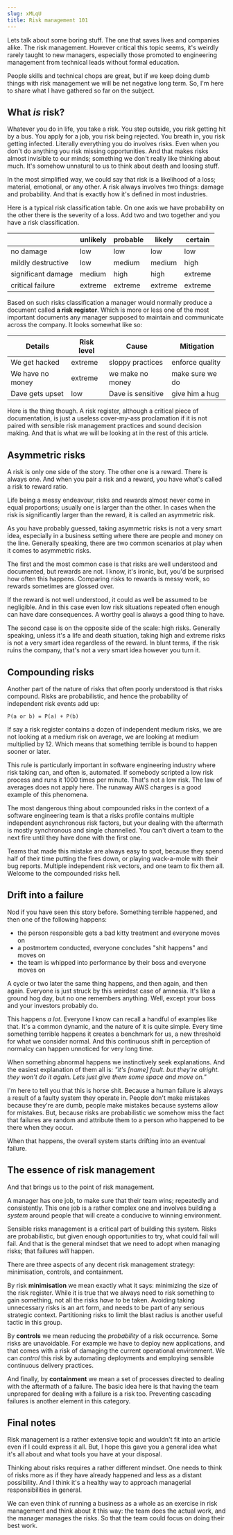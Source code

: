 ```yaml
---
slug: xMLqU
title: Risk management 101
---
```


Lets talk about some boring stuff. The one that saves lives and companies alike.
The risk management. However critical this topic seems, it's weirdly rarely
taught to new managers, especially those promoted to engineering management from
technical leads without formal education.

People skills and technical chops are great, but if we keep doing dumb things
with risk management we will be net negative long term. So, I'm here to share
what I have gathered so far on the subject.

## What _is_ risk?

Whatever you do in life, you take a risk. You step outside, you risk getting hit
by a bus. You apply for a job, you risk being rejected. You breath in, you risk
getting infected. Literally everything you do involves risks. Even when you
don't do anything you risk missing opportunities. And that makes risks almost
invisible to our minds; something we don't really like thinking about much. It's
somehow unnatural to us to think about death and loosing stuff.

In the most simplified way, we could say that risk is a likelihood of a loss;
material, emotional, or any other. A risk always involves two things: damage and
probability. And that is exactly how it's defined in most industries.

Here is a typical risk classification table. On one axis we have probability on
the other there is the severity of a loss. Add two and two together and you have
a risk classification.

|                    | unlikely | probable | likely  | certain |
| ------------------ | -------- | -------- | ------- | ------- |
| no damage          | low      | low      | low     | low     |
| mildly destructive | low      | medium   | medium  | high    |
| significant damage | medium   | high     | high    | extreme |
| critical failure   | extreme  | extreme  | extreme | extreme |

Based on such risks classification a manager would normally produce a document
called **a risk register**. Which is more or less one of the most important
documents any manager supposed to maintain and communicate across the company.
It looks somewhat like so:

| Details          | Risk level | Cause             | Mitigation      |
| ---------------- | ---------- | ----------------- | --------------- |
| We get hacked    | extreme    | sloppy practices  | enforce quality |
| We have no money | extreme    | we make no money  | make sure we do |
| Dave gets upset  | low        | Dave is sensitive | give him a hug  |

Here is the thing though. A risk register, although a critical piece of
documentation, is just a useless cover-my-ass proclamation if it is not paired
with sensible risk management practices and sound decision making. And that is
what we will be looking at in the rest of this article.

## Asymmetric risks

A risk is only one side of the story. The other one is a reward. There is always
one. And when you pair a risk and a reward, you have what's called a risk to
reward ratio.

Life being a messy endeavour, risks and rewards almost never come in equal
proportions; usually one is larger than the other. In cases when the risk is
significantly larger than the reward, it is called an asymmetric risk.

As you have probably guessed, taking asymmetric risks is not a very smart idea,
especially in a business setting where there are people and money on the line.
Generally speaking, there are two common scenarios at play when it comes to
asymmetric risks.

The first and the most common case is that risks are well understood and
documented, but rewards are not. I know, it's ironic, but, you'd be surprised
how often this happens. Comparing risks to rewards is messy work, so rewards
sometimes are glossed over.

If the reward is not well understood, it could as well be assumed to be
negligible. And in this case even low risk situations repeated often enough can
have dare consequences. A worthy goal is always a good thing to have.

The second case is on the opposite side of the scale: high risks. Generally
speaking, unless it's a life and death situation, taking high and extreme risks
is not a very smart idea regardless of the reward. In blunt terms, if the risk
ruins the company, that's not a very smart idea however you turn it.

## Compounding risks

Another part of the nature of risks that often poorly understood is that risks
compound. Risks are probabilistic, and hence the probability of independent risk
events add up:

```
P(a or b) = P(a) + P(b)
```

If say a risk register contains a dozen of independent medium risks, we are not
looking at a medium risk on average, we are looking at medium multiplied by 12.
Which means that something terrible is bound to happen sooner or later.

This rule is particularly important in software engineering industry where risk
taking can, and often is, automated. If somebody scripted a low risk process and
runs it 1000 times per minute. That's not a low risk. The law of averages does
not apply here. The runaway AWS charges is a good example of this phenomena.

The most dangerous thing about compounded risks in the context of a software
engineering team is that a risks profile contains multiple independent
asynchronous risk factors, but your dealing with the aftermath is mostly
synchronous and single channelled. You can't divert a team to the next fire
until they have done with the first one.

Teams that made this mistake are always easy to spot, because they spend half of
their time putting the fires down, or playing wack-a-mole with their bug
reports. Multiple independent risk vectors, and one team to fix them all.
Welcome to the compounded risks hell.

## Drift into a failure

Nod if you have seen this story before. Something terrible happened, and then
one of the following happens:

- the person responsible gets a bad kitty treatment and everyone moves on
- a postmortem conducted, everyone concludes "shit happens" and moves on
- the team is whipped into performance by their boss and everyone moves on

A cycle or two later the same thing happens, and then again, and then again.
Everyone is just struck by this weirdest case of amnesia. It's like a ground hog
day, but no one remembers anything. Well, except your boss and your investors
probably do.

This happens _a lot_. Everyone I know can recall a handful of examples like
that. It's a common dynamic, and the nature of it is quite simple. Every time
something terrible happens it creates a benchmark for us, a new threshold for
what we consider normal. And this continuous shift in perception of normalcy can
happen unnoticed for very long time.

When something abnormal happens we instinctively seek explanations. And the
easiest explanation of them all is: _"it's [name] fault. but they're alright.
they won't do it again. Lets just give them some space and move on."_

I'm here to tell you that this is horse shit. Because a human failure is always
a result of a faulty system they operate in. People don't make mistakes because
they're are dumb, people make mistakes because systems allow for mistakes. But,
because risks are probabilistic we somehow miss the fact that failures are
random and attribute them to a person who happened to be there when they occur.

When that happens, the overall system starts drifting into an eventual failure.

## The essence of risk management

And that brings us to the point of risk management.

A manager has one job, to make sure that their team wins; repeatedly and
consistently. This one job is a rather complex one and involves building a
_system_ around people that will create a conducive to winning environment.

Sensible risks management is a critical part of building this system. Risks are
probabilistic, but given enough opportunities to try, what could fail will fail.
And that is the general mindset that we need to adopt when managing risks; that
failures _will_ happen.

There are three aspects of any decent risk management strategy: minimisation,
controls, and containment.

By risk **minimisation** we mean exactly what it says: minimizing the size of
the risk register. While it is true that we always need to risk something to
gain something, not all the risks _have to_ be taken. Avoiding taking
unnecessary risks is an art form, and needs to be part of any serious strategic
context. Partitioning risks to limit the blast radius is another useful tactic
in this group.

By **controls** we mean reducing the _probability_ of a risk occurrence. Some
risks are unavoidable. For example we have to deploy new applications, and that
comes with a risk of damaging the current operational environment. We can
_control_ this risk by automating deployments and employing sensible continuous
delivery practices.

And finally, by **containment** we mean a set of processes directed to dealing
with the aftermath of a failure. The basic idea here is that having the team
unprepared for dealing with a failure is a risk too. Preventing cascading
failures is another element in this category.

## Final notes

Risk management is a rather extensive topic and wouldn't fit into an article
even if I could express it all. But, I hope this gave you a general idea what
it's all about and what tools you have at your disposal.

Thinking about risks requires a rather different mindset. One needs to think of
risks more as if they have already happened and less as a distant possibility.
And I think it's a healthy way to approach managerial responsibilities in
general.

We can even think of running a business as a whole as an exercise in risk
management and think about it this way: the team does the actual work, and the
manager manages the risks. So that the team could focus on doing their best
work.
